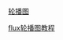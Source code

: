 #

[轮播图](https://blog.csdn.net/qq_65715980/article/details/125646285?ops_request_misc=%257B%2522request%255Fid%2522%253A%2522169303451616800192281540%2522%252C%2522scm%2522%253A%252220140713.130102334..%2522%257D&request_id=169303451616800192281540&biz_id=0&utm_medium=distribute.pc_chrome_plugin_search_result.none-task-blog-2~all~top_positive~default-1-125646285-null-null.nonecase&utm_term=%E8%BD%AE%E6%92%AD%E5%9B%BE&spm=1018.2226.3001.4187)

[flux轮播图教程](https://blog.csdn.net/a2367994141/article/details/79454305?ops_request_misc=%257B%2522request%255Fid%2522%253A%2522169304086316800180680181%2522%252C%2522scm%2522%253A%252220140713.130102334..%2522%257D&request_id=169304086316800180680181&biz_id=0&utm_medium=distribute.pc_search_result.none-task-blog-2~all~baidu_landing_v2~default-1-79454305-null-null.142^v93^control&utm_term=flux%E8%BD%AE%E6%92%AD%E5%9B%BE&spm=1018.2226.3001.4187)

```html

```
